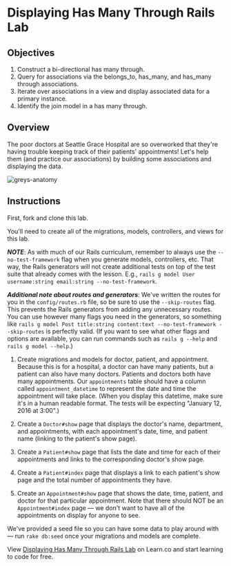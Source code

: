 # Displaying Has Many Through Rails Lab

## Objectives

1. Construct a bi-directional has many through.
2. Query for associations via the belongs_to, has_many, and has_many through
   associations.
3. Iterate over associations in a view and display associated data for a primary
   instance.
4. Identify the join model in a has many through.

## Overview

The poor doctors at Seattle Grace Hospital are so overworked that they're having
trouble keeping track of their patients' appointments! Let's help them (and
practice our associations) by building some associations and displaying the
data.

![greys-anatomy](http://57.media.tumblr.com/cbcd8f29790e720e4cea60f44cb2c6b9/tumblr_mrbut3kX1g1r6kab2o1_500.gif)

## Instructions

First, fork and clone this lab.

You'll need to create all of the migrations, models, controllers, and views for
this lab.

**_NOTE_**: As with much of our Rails curriculum, remember to always use the
`--no-test-framework` flag when you generate models, controllers, etc. That way,
the Rails generators will not create additional tests on top of the test suite
that already comes with the lesson. E.g.,
`rails g model User username:string email:string --no-test-framework`.

**_Additional note about routes and generators_**: We've written the routes for
you in the `config/routes.rb` file, so be sure to use the `--skip-routes` flag.
This prevents the Rails generators from adding any unnecessary routes. You can
use however many flags you need in the generators, so something like
`rails g model Post title:string content:text --no-test-framework --skip-routes`
is perfectly valid. (If you want to see what other flags and options are
available, you can run commands such as `rails g --help` and
`rails g model --help`.)

1. Create migrations and models for doctor, patient, and appointment. Because
   this is for a hospital, a doctor can have many patients, but a patient can
   also have many doctors. Patients and doctors both have many appointments. Our
   `appointments` table should have a column called `appointment_datetime` to
   represent the date and time the appointment will take place. (When you
   display this datetime, make sure it's in a human readable format. The tests
   will be expecting "January 12, 2016 at 3:00".)

2. Create a `Doctor#show` page that displays the doctor's name, department, and
   appointments, with each appointment's date, time, and patient name (linking
   to the patient's show page).

3. Create a `Patient#show` page that lists the date and time for each of their
   appointments and links to the corresponding doctor's show page.

4. Create a `Patient#index` page that displays a link to each patient's show
   page and the total number of appointments they have.

5. Create an `Appointment#show` page that shows the date, time, patient, and
   doctor for that particular appointment. Note that there should NOT be an
   `Appointment#index` page –– we don't want to have all of the appointments on
   display for anyone to see.

We've provided a seed file so you can have some data to play around with –– run
`rake db:seed` once your migrations and models are complete.

<p data-visibility='hidden'>View <a href='https://learn.co/lessons/displaying-has-many-through-rails-lab' title='Displaying Has Many Through Rails Lab'>Displaying Has Many Through Rails Lab</a> on Learn.co and start learning to code for free.</p>

